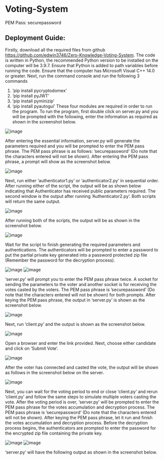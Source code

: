 # Voting-System

PEM Pass: securepassword


## Deployment Guide:

Firstly, download all the required files from github https://github.com/edwin3746/Zero-Knowledge-Voting-System. The code is written in Python, the recommended Python version to be installed on the computer will be 3.9.7. Ensure that Python is added to path variables before running the code. Ensure that the computer has Microsoft Visual C++ 14.0 or greater.
Next, run the command console and run the following 3 commands 
1. ‘pip install pycryptodomex’ 
2. ‘pip install pyJWT’
3. ‘pip install pyminizip’
4. ‘pip install pyautogui’
These four modules are required in order to run the program.
To run the program, first double click on server.py and you will be prompted with the following, enter the information as required as shown in the screenshot below.

<img width="auto" alt="image" src="https://user-images.githubusercontent.com/64019173/227908578-f441e74b-f5d6-4ad2-9702-7cd843213bc1.png">

After entering the essential information, server.py will generate the parameters required and you will be prompted to enter the PEM pass phrase. The PEM pass phrase is as follows: ’securepassword’ (Do note that the characters entered will not be shown).
After entering the PEM pass phrase, a prompt will show as the screenshot below.

<img width="auto" alt="image" src="https://user-images.githubusercontent.com/64019173/227908880-15c38aa0-8d76-4375-9e29-5a873b1b329c.png">

Next, run either ‘authenticator1.py’ or ‘authenticator2.py’ in sequential order. After running either of the script, the output will be as shown below indicating that Authenticator has received public parameters required. The second window is the output after running ‘Authenticator2.py’. Both scripts will return the same output.

<img width="auto" alt="image" src="https://user-images.githubusercontent.com/64019173/227909755-15d56001-ac43-4e7f-97c2-e9de4b1ca6c5.png">

After running both of the scripts, the output will be as shown in the screenshot below.

<img width="auto" alt="image" src="https://user-images.githubusercontent.com/64019173/227909050-fddcf5fa-ebc8-42bb-a575-9ae1082e31d0.png">

Wait for the script to finish generating the required parameters and authentications. The authenticators will be prompted to enter a password to put the partial private key generated into a password protected zip file (Remember the password for the decryption process).

<img width="auto" alt="image" src="https://user-images.githubusercontent.com/64019173/227909898-4d2889cb-6f49-4127-8f42-eedbcb5c8be6.png">

<img width="auto" alt="image" src="https://user-images.githubusercontent.com/64019173/227909971-ff4e0ece-3c1e-49e2-a7ac-bcee657940d3.png">

‘server.py’ will prompt you to enter the PEM pass phrase twice. A socket for sending the parameters to the voter and another socket is for receiving the votes casted by the voters. The PEM pass phrase is  ’securepassword’ (Do note that the characters entered will not be shown) for both prompts. After keying the PEM pass phrase, the output in ‘server.py’ is shown as the screenshot below.

<img width="auto" alt="image" src="https://user-images.githubusercontent.com/64019173/227910042-fa79835f-37f6-4e2a-994d-fef4211c1cd2.png">

Next, run ‘client.py’ and the output is shown as the screenshot below.

<img width="auto" alt="image" src="https://user-images.githubusercontent.com/64019173/227910209-58101f02-b82d-4b19-91b0-51392cef54a3.png">

Open a browser and enter the link provided. Next, choose either candidate and click on ‘Submit Vote’.

<img width="auto" alt="image" src="https://user-images.githubusercontent.com/64019173/227910401-e9f8182f-bdb8-4ed8-a271-06cb70505d76.png">

After the voter has connected and casted the vote, the output will be shown as follows in the screenshot below on the server. 

<img width="auto" alt="image" src="https://user-images.githubusercontent.com/64019173/227910511-7ac32b27-db94-49fd-8879-65ba19782953.png">

Next, you can wait for the voting period to end or close ‘client.py’ and rerun ‘client.py’ and follow the same steps to simulate multiple voters casting the vote.
After the voting period is over, ‘server.py’ will be prompted to enter the PEM pass phrase for the votes accumulation and decryption process. The PEM pass phrase is  ’securepassword’ (Do note that the characters entered will not be shown).
After keying the PEM pass phrase, let it run and finish the votes accumulation and decryption process.
Before the decryption process begins, the authenticators are prompted to enter the password for the encrypted zip file containing the private key.

<img width="auto" alt="image" src="https://user-images.githubusercontent.com/64019173/227910662-ac3e7910-089d-4e20-ba8c-b9f52daaade7.png">
<img width="auto" alt="image" src="https://user-images.githubusercontent.com/64019173/227910667-efffe00a-a883-4196-857e-e6953c2f5eee.png">

‘server.py’ will have the following output as shown in the screenshot below.



